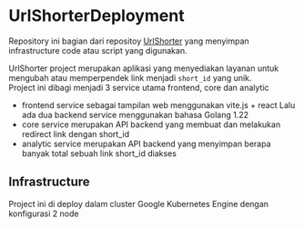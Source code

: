 # UrlShorterDeployment
Repository ini bagian dari repositoy [UrlShorter](https://github.com/agungardiyanta/UrlShorter) yang menyimpan infrastructure code atau script yang digunakan.

UrlShorter project merupakan aplikasi yang menyediakan layanan untuk mengubah atau memperpendek link menjadi `short_id` yang unik.\
Project ini dibagi menjadi 3 service utama frontend, core dan analytic
* frontend service sebagai tampilan web menggunakan vite.js + react
Lalu ada dua backend service menggunakan bahasa Golang 1.22
* core service merupakan API backend yang membuat dan melakukan redirect link dengan short_id 
* analytic service merupakan API backend yang menyimpan berapa banyak total sebuah link short_id diakses

## Infrastructure
Project ini di deploy dalam cluster Google Kubernetes Engine dengan konfigurasi 2 node 


